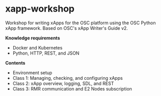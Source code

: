 # xapp-workshop
Workshop for writing xApps for the OSC platform using the OSC Python xApp framework. Based on OSC's xApp Writer's Guide v2. 

**Knowledge requirements**
- Docker and Kubernetes
- Python, HTTP, REST, and JSON

**Contents**
- Environment setup
- Class 1: Managing, checking, and configuring xApps
- Class 2: xApp overview, logging, SDL, and REST
- Class 3: RMR communication and E2 Nodes subscription
